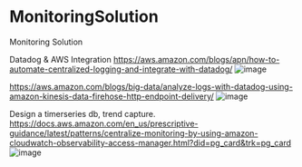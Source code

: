 # MonitoringSolution
Monitoring Solution

Datadog & AWS Integration
https://aws.amazon.com/blogs/apn/how-to-automate-centralized-logging-and-integrate-with-datadog/
![image](https://github.com/venkatabinary/MonitoringSolution/assets/96198186/63f78eba-1541-4a4d-9f91-1fecfebeefec)

https://aws.amazon.com/blogs/big-data/analyze-logs-with-datadog-using-amazon-kinesis-data-firehose-http-endpoint-delivery/
![image](https://github.com/venkatabinary/MonitoringSolution/assets/96198186/adaf752c-1cda-4e6d-8b95-97a8ddea4592)



Design a timerseries db, trend capture.
https://docs.aws.amazon.com/en_us/prescriptive-guidance/latest/patterns/centralize-monitoring-by-using-amazon-cloudwatch-observability-access-manager.html?did=pg_card&trk=pg_card
![image](https://github.com/venkatabinary/MonitoringSolution/assets/96198186/1f656e1d-f3f8-4abf-ba48-4c22a6f5155c)
